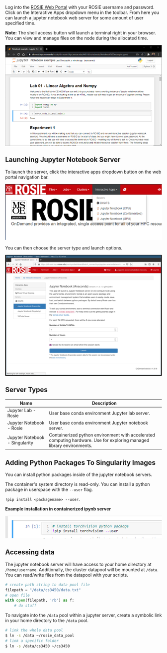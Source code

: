 Log into the [ROSIE Web Portal](http://dh-ood.hpc.msoe.edu) with your ROSIE username and password. Click on the Interactive Apps dropdown menu in the toolbar. From here you can launch a jupyter notebook web server for some amount of user specified time.

**Note:** The shell access button will launch a terminal right in your browser. You can view and manage files on the node during the allocated time.

![Jupyter Notebook Example](../_images/ipynb_example.PNG)

## Launching Jupyter Notebook Server

To launch the server, click the interactive apps dropdown button on the web portal navigation bar.

![Laucnhing server](../_images/ipynb_launch.png)

You can then choose the server type and launch options.

![Jupyter Notebook](../_images/ipynb.png)

## Server Types

| Name                    | Description                             |
|-------------------------|-----------------------------------|
| Jupyter Lab - Rosie           | User base conda environment Jupyter lab server.     |
| Jupyter Notebook - Rosie          | User base conda environment Jupyter notebook server.     |
| Jupyter Notebook - Singularity     | Containerized python environment with accelerated computing hardware. Use for exploring managed library environments. |

## Adding Python Packages To Singularity Images

You can install python packages inside of the jupyter notebook servers.

The container's system directory is read-only. You can install a python package in userspace with the `--user` flag.

`!pip install <packagename> --user`.

**Example installation in containerized ipynb server**

![Example installation in containerized ipynb server](../_images/ipynb_install_user.png)

## Accessing data

The jupyter notebook server will have access to your home directory at `/home/username`. Additionally, the cluster datapool will be mounted at `/data`. You can read/write files from the datapool with your scripts.

```python
# create path string to data pool file
filepath = "/data/cs3450/data.txt"
# open file
with open(filepath, 'rb') as f:
    # do stuff
```

To navigate into the `/data` pool within a jupyter server, create a symbolic link in your home directory to the `/data` pool.

```bash
# link the whole data pool
$ ln -s /data ~/rosie_data_pool
# link a specific folder
$ ln -s /data/cs3450 ~/cs3450
```
